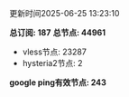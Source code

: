 更新时间2025-06-25 13:23:10

**总订阅: 187**
**总节点: 44961**
- vless节点: 23287
- hysteria2节点: 2

**google ping有效节点: 243**
